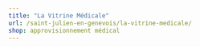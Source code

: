 ```yaml
---
title: "La Vitrine Médicale"
url: /saint-julien-en-genevois/la-vitrine-medicale/
shop: approvisionnement médical
---
```


